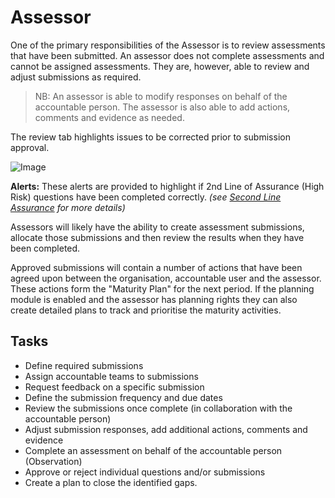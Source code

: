 # Assessor 
One of the primary responsibilities of the Assessor is to review assessments that have been submitted. An assessor does not complete assessments and cannot be assigned assessments. They are, however, able to review and adjust submissions as required.

> NB: An assessor is able to modify responses on behalf of the accountable person. The assessor is also able to add actions, comments and evidence as needed.

The review tab highlights issues to be corrected prior to submission approval.

![Image](/assets/screenshots/persons/assessorReviewOverview.png)

**Alerts:** These alerts are provided to highlight if 2nd Line of Assurance (High Risk) questions have been completed correctly. _(see [Second Line Assurance](/concepts/second-line-assurance.html) for more details)_

Assessors will likely have the ability to create assessment submissions, allocate those submissions and then review the results when they have been completed.

Approved submissions will contain a number of actions that have been agreed upon between the organisation, accountable user and the assessor. These actions form the "Maturity Plan" for the next period. If the planning module is enabled and the assessor has planning rights they can also create detailed plans to track and prioritise the maturity activities.

## Tasks
- Define required submissions
- Assign accountable teams to submissions
- Request feedback on a specific submission
- Define the submission frequency and due dates
- Review the submissions once complete (in collaboration with the accountable person)
- Adjust submission responses, add additional actions, comments and evidence
- Complete an assessment on behalf of the accountable person (Observation)
- Approve or reject individual questions and/or submissions
- Create a plan to close the identified gaps.